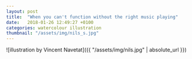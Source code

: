 ```yaml
---
layout: post
title:  "When you can't function without the right music playing"
date:   2018-01-26 12:49:27 +0100
categories: watercolour illustration
thumbnail: "/assets/img/nils_s.jpg"
---
```

![illustration by Vincent Navetat]({{ "/assets/img/nils.jpg" | absolute_url }})
